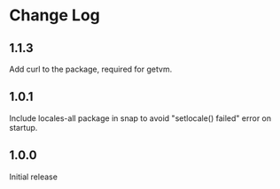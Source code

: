 # Change Log

## 1.1.3

Add curl to the package, required for getvm.

## 1.0.1

Include locales-all package in snap to avoid "setlocale() failed" error
on startup.

## 1.0.0

Initial release
